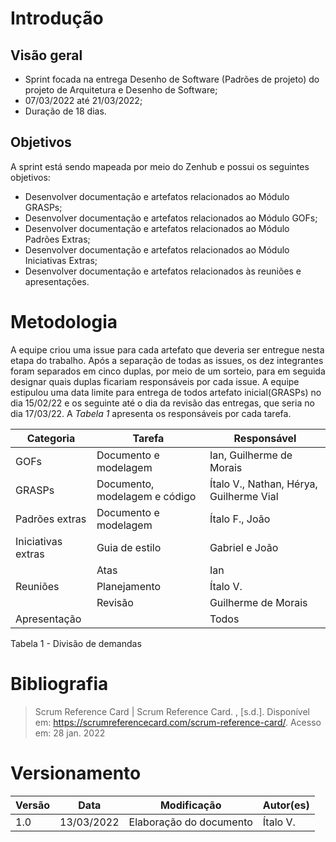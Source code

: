 # Introdução

## Visão geral

- Sprint focada na entrega Desenho de Software (Padrões de projeto) do projeto de Arquitetura e Desenho de Software;
- 07/03/2022 até 21/03/2022;
- Duração de 18 dias.


## Objetivos

A sprint está sendo mapeada por meio do Zenhub e possui os seguintes objetivos:

- Desenvolver documentação e artefatos relacionados ao Módulo GRASPs;
- Desenvolver documentação e artefatos relacionados ao Módulo GOFs;
- Desenvolver documentação e artefatos relacionados ao Módulo Padrões Extras;
- Desenvolver documentação e artefatos relacionados ao Módulo Iniciativas Extras;
- Desenvolver documentação e artefatos relacionados às reuniões e apresentações.

# Metodologia

A equipe criou uma issue para cada artefato que deveria ser entregue nesta etapa do trabalho.  Após a separação de todas as issues, os dez integrantes foram separados em cinco duplas, por meio de um sorteio, para em seguida designar quais duplas ficariam responsáveis por cada issue. A equipe estipulou uma data limite para entrega de todos artefato inicial(GRASPs) no dia 15/02/22 e os seguinte até o dia da revisão das entregas, que seria no dia 17/03/22. A *Tabela 1* apresenta os responsáveis por cada tarefa.

<table>
<thead>
  <tr>
    <th>Categoria</th>
    <th>Tarefa</th>
    <th>Responsável</th>
  </tr>
</thead>
<tbody>
  <tr>
    <td>GOFs</td>
    <td>Documento e modelagem</td>
    <td>Ian, Guilherme de Morais</td>
  </tr>
  <tr>
    <td>GRASPs</td>
    <td>Documento, modelagem e código</td>
    <td>Ítalo V., Nathan, Hérya, Guilherme Vial</td>
  </tr>
  <tr>
    <td>Padrões extras</td>
    <td>Documento e modelagem</td>
    <td>Ítalo F., João</td>
  </tr>
  <tr>
    <td>Iniciativas extras</td>
    <td>Guia de estilo</td>
    <td>Gabriel e João</td>
  </tr>
  <tr>
    <td rowspan="3">Reuniões</td>
    <td>Atas</td>
    <td>Ian</td>
  </tr>
  <tr>
    <td>Planejamento</td>
    <td>Ítalo V.</td>
  </tr>
  <tr>
    <td>Revisão</td>
    <td>Guilherme de Morais</td>
  </tr>
  <tr>
    <td>Apresentação</td>
    <td></td>
    <td>Todos</td>
  </tr>
</tbody>
</table>

<figcaption> Tabela 1 - Divisão de demandas </figcaption>

# Bibliografia

> Scrum Reference Card | Scrum Reference Card. , [s.d.]. Disponível em: <https://scrumreferencecard.com/scrum-reference-card/>. Acesso em: 28 jan. 2022

# Versionamento

Versão | Data | Modificação | Autor(es) |
|--|--|--|--|
|1.0|13/03/2022|Elaboração do documento|Ítalo V.|
